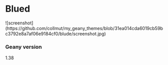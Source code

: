 <h1>Blued</h1>
![screenshot](https://github.com/collmut/my_geany_themes/blob/31ea014cda6019cb59bc3792e8a7af06e9184cf0/blude/screenshot.jpg)


<h3>Geany version</h3>
1.38
